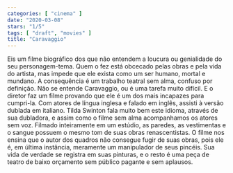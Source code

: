 ```yaml
---
categories: [ "cinema" ]
date: "2020-03-08"
stars: "1/5"
tags: [ "draft", "movies" ]
title: "Caravaggio"
---
```

Eis um filme biográfico dos que não entendem a loucura ou genialidade
do seu personagem-tema. Quem o fez está obcecado pelas obras e pela
vida do artista, mas impede que ele exista como um ser humano, mortal
e mundano. A consequência é um trabalho teatral sem alma, confuso
por definição. Não se entende Caravaggio, ou é uma tarefa muito
difícil. E o diretor faz um filme provando que ele é um dos mais
incapazes para cumpri-la. Com atores de língua inglesa e falado em
inglês, assisti à versão dublada em italiano. Tilda Swinton fala
muito bem este idioma, através de sua dubladora, e assim como o filme
sem alma acompanhamos os atores sem voz. Filmado inteiramente em um
estúdio, as paredes, as vestimentas e o sangue possuem o mesmo tom de
suas obras renascentistas. O filme nos ensina que o autor dos quadros
não consegue fugir de suas obras, pois ele é, em última instância,
meramente um manipulador de seus pincéis. Sua vida de verdade se registra
em suas pinturas, e o resto é uma peça de teatro de baixo orçamento
sem público pagante e sem aplausos.
